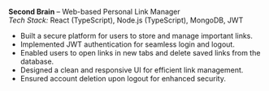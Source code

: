 
**Second Brain** – Web-based Personal Link Manager  
*Tech Stack:* React (TypeScript), Node.js (TypeScript), MongoDB, JWT  

- Built a secure platform for users to store and manage important links.  
- Implemented JWT authentication for seamless login and logout.  
- Enabled users to open links in new tabs and delete saved links from the database.  
- Designed a clean and responsive UI for efficient link management.  
- Ensured account deletion upon logout for enhanced security.  




